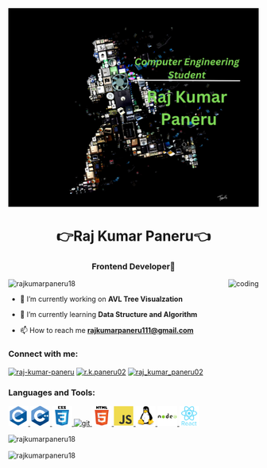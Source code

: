 <img align="top" alt="banner" width ="1000px" height="400px" src="https://github.com/Rajkumarpaneru18/Rajkumarpaneru18/blob/main/banner.png">
<h1 align="center">👉Raj Kumar Paneru👈</h1>
<h3 align="center" font="bold" >Frontend Developer🤟</h3>
<img align="right" alt="coding" widht="400px" src="https://media3.giphy.com/media/qgQUggAC3Pfv687qPC/giphy.gif?cid=ecf05e47tt1k8kiny8q9es4ev5w6rd4wkltdzij6150kpbgn&rid=giphy.gif&ct=g">

<p align="left"> <img src="https://komarev.com/ghpvc/?username=rajkumarpaneru18&label=Profile%20views&color=0e75b6&style=flat" alt="rajkumarpaneru18" /> </p>

- 🔭 I’m currently working on **AVL Tree Visualzation**

- 🌱 I’m currently learning **Data Structure and Algorithm**

- 📫 How to reach me **rajkumarpaneru111@gmail.com**

<h3 align="left">Connect with me:</h3>
<p align="left">
<a href="https://linkedin.com/in/raj-kumar-paneru" target="blank"><img align="center" src="https://raw.githubusercontent.com/rahuldkjain/github-profile-readme-generator/master/src/images/icons/Social/linked-in-alt.svg" alt="raj-kumar-paneru" height="30" width="40" /></a>
<a href="https://fb.com/r.k.paneru02" target="blank"><img align="center" src="https://raw.githubusercontent.com/rahuldkjain/github-profile-readme-generator/master/src/images/icons/Social/facebook.svg" alt="r.k.paneru02" height="30" width="40" /></a>
<a href="https://instagram.com/raj_kumar_paneru02" target="blank"><img align="center" src="https://raw.githubusercontent.com/rahuldkjain/github-profile-readme-generator/master/src/images/icons/Social/instagram.svg" alt="raj_kumar_paneru02" height="30" width="40" /></a>
</p>

<h3 align="left">Languages and Tools:</h3>
<p align="left"> <a href="https://www.cprogramming.com/" target="_blank" rel="noreferrer"> <img src="https://raw.githubusercontent.com/devicons/devicon/master/icons/c/c-original.svg" alt="c" width="40" height="40"/> </a> <a href="https://www.w3schools.com/cpp/" target="_blank" rel="noreferrer"> <img src="https://raw.githubusercontent.com/devicons/devicon/master/icons/cplusplus/cplusplus-original.svg" alt="cplusplus" width="40" height="40"/> </a> <a href="https://www.w3schools.com/css/" target="_blank" rel="noreferrer"> <img src="https://raw.githubusercontent.com/devicons/devicon/master/icons/css3/css3-original-wordmark.svg" alt="css3" width="40" height="40"/> </a> <a href="https://git-scm.com/" target="_blank" rel="noreferrer"> <img src="https://www.vectorlogo.zone/logos/git-scm/git-scm-icon.svg" alt="git" width="40" height="40"/> </a> <a href="https://www.w3.org/html/" target="_blank" rel="noreferrer"> <img src="https://raw.githubusercontent.com/devicons/devicon/master/icons/html5/html5-original-wordmark.svg" alt="html5" width="40" height="40"/> </a> <a href="https://developer.mozilla.org/en-US/docs/Web/JavaScript" target="_blank" rel="noreferrer"> <img src="https://raw.githubusercontent.com/devicons/devicon/master/icons/javascript/javascript-original.svg" alt="javascript" width="40" height="40"/> </a> <a href="https://www.linux.org/" target="_blank" rel="noreferrer"> <img src="https://raw.githubusercontent.com/devicons/devicon/master/icons/linux/linux-original.svg" alt="linux" width="40" height="40"/> </a> <a href="https://nodejs.org" target="_blank" rel="noreferrer"> <img src="https://raw.githubusercontent.com/devicons/devicon/master/icons/nodejs/nodejs-original-wordmark.svg" alt="nodejs" width="40" height="40"/> </a> <a href="https://reactjs.org/" target="_blank" rel="noreferrer"> <img src="https://raw.githubusercontent.com/devicons/devicon/master/icons/react/react-original-wordmark.svg" alt="react" width="40" height="40"/> </a> </p>

<p><img align="center" src="https://github-readme-stats.vercel.app/api/top-langs?username=rajkumarpaneru18&show_icons=true&locale=en&layout=compact" alt="rajkumarpaneru18" /></p>

<p><img align="center" src="https://github-readme-streak-stats.herokuapp.com/?user=rajkumarpaneru18&" alt="rajkumarpaneru18" /></p>

